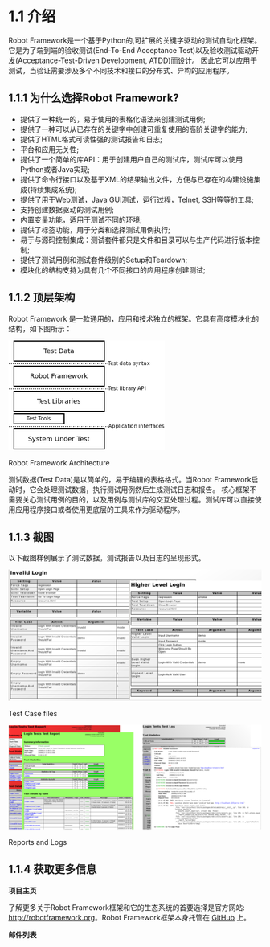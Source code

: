 # 1.1 介绍

Robot Framework是一个基于Python的,可扩展的关键字驱动的测试自动化框架。它是为了端到端的验收测试\(End-To-End Acceptance Test\)以及验收测试驱动开发\(Acceptance-Test-Driven Development, ATDD\)而设计。
因此它可以应用于测试，当验证需要涉及多个不同技术和接口的分布式、异构的应用程序。


## 1.1.1 为什么选择Robot Framework?

* 提供了一种统一的，易于使用的表格化语法来创建测试用例;
* 提供了一种可以从已存在的关键字中创建可重复使用的高阶关键字的能力;
* 提供了HTML格式可读性强的测试报告和日志;
* 平台和应用无关性;
* 提供了一个简单的库API：用于创建用户自己的测试库，测试库可以使用Python或者Java实现;
* 提供了命令行接口以及基于XML的结果输出文件，方便与已存在的构建设施集成\(持续集成系统\);
* 提供了用于Web测试，Java GUI测试，运行过程，Telnet, SSH等等的工具;
* 支持创建数据驱动的测试用例;
* 内置变量功能，适用于测试不同的环境;
* 提供了标签功能，用于分类和选择测试用例执行;
* 易于与源码控制集成：测试套件都只是文件和目录可以与生产代码进行版本控制;
* 提供了测试用例和测试套件级别的Setup和Teardown;
* 模块化的结构支持为具有几个不同接口的应用程序创建测试;

## 1.1.2 顶层架构

Robot Framework 是一款通用的，应用和技术独立的框架。它具有高度模块化的结构，如下图所示：

![Robot Framework Architecture](./statics/architecture.png)

Robot Framework Architecture

测试数据\(Test Data\)是以简单的，易于编辑的表格格式。当Robot Framework启动时，它会处理测试数据，执行测试用例然后生成测试日志和报告。
核心框架不需要关心测试用例的目的，以及用例与测试库的交互处理过程。测试库可以直接使用应用程序接口或者使用更底层的工具来作为驱动程序。

## 1.1.3 截图

以下截图样例展示了测试数据，测试报告以及日志的呈现形式。

![Test Case files](./statics/testdata_screenshots.png)

Test Case files

![Reports and Logs](./statics/testreport_screenshots.png)

Reports and Logs

## 1.1.4 获取更多信息

**项目主页**

了解更多关于Robot Framework框架和它的生态系统的首要选择是官方网站: [http:\/\/robotframework.org](http://robotframework.org)。Robot Framework框架本身托管在 [GitHub](https://github.com/robotframework/robotframework) 上。

**邮件列表**

